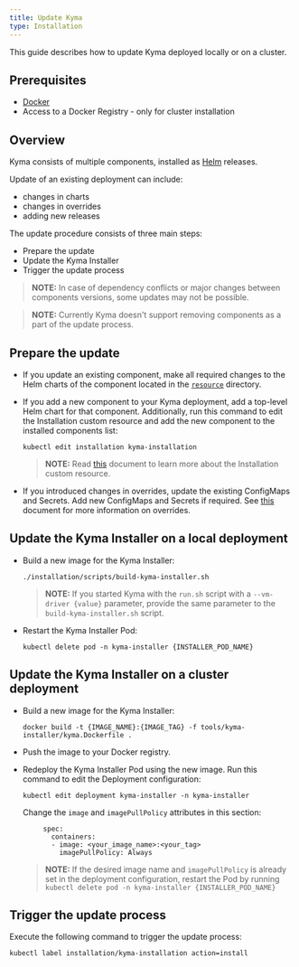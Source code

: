 ```yaml
---
title: Update Kyma
type: Installation
---
```


This guide describes how to update Kyma deployed locally or on a cluster.

## Prerequisites

- [Docker](https://www.docker.com/)
- Access to a Docker Registry - only for cluster installation

## Overview

Kyma consists of multiple components, installed as [Helm](https://github.com/helm/helm) releases.

Update of an existing deployment can include:
- changes in charts
- changes in overrides
- adding new releases

The update procedure consists of three main steps:
- Prepare the update
- Update the Kyma Installer
- Trigger the update process

> **NOTE:** In case of dependency conflicts or major changes between components versions, some updates may not be possible.

> **NOTE:** Currently Kyma doesn't support removing components as a part of the update process.


## Prepare the update

- If you update an existing component, make all required changes to the Helm charts of the component located in the [`resource`](https://github.com/kyma-project/kyma/tree/master/resources) directory.

- If you add a new component to your Kyma deployment, add a top-level Helm chart for that component. Additionally, run this command to edit the Installation custom resource and add the new component to the installed components list:
  ```
  kubectl edit installation kyma-installation
  ```

  > **NOTE:** Read [this](#custom-resource-installation) document to learn more about the Installation custom resource.


- If you introduced changes in overrides, update the existing ConfigMaps and Secrets. Add new ConfigMaps and Secrets if required. See [this](#getting-started-helm-overrides-for-kyma-installation) document for more information on overrides.


## Update the Kyma Installer on a local deployment

- Build a new image for the Kyma Installer:  
  ```
  ./installation/scripts/build-kyma-installer.sh
  ```  
  > **NOTE:** If you started Kyma with the `run.sh` script with a `--vm-driver {value}` parameter, provide the same parameter to the `build-kyma-installer.sh` script.

- Restart the Kyma Installer Pod:  
  ```
  kubectl delete pod -n kyma-installer {INSTALLER_POD_NAME}
  ```

## Update the Kyma Installer on a cluster deployment

- Build a new image for the Kyma Installer:
  ```
  docker build -t {IMAGE_NAME}:{IMAGE_TAG} -f tools/kyma-installer/kyma.Dockerfile .
  ```

- Push the image to your Docker registry.

- Redeploy the Kyma Installer Pod using the new image. Run this command to edit the Deployment configuration:
  ```
  kubectl edit deployment kyma-installer -n kyma-installer
  ```
  Change the `image` and `imagePullPolicy` attributes in this section:  
    ```  
         spec:
           containers:
           - image: <your_image_name>:<your_tag>
             imagePullPolicy: Always
    ```  
  > **NOTE:** If the desired image name and `imagePullPolicy` is already set in the deployment configuration, restart the Pod by running `kubectl delete pod -n kyma-installer {INSTALLER_POD_NAME}`

## Trigger the update process

Execute the following command to trigger the update process:

```
kubectl label installation/kyma-installation action=install
```
